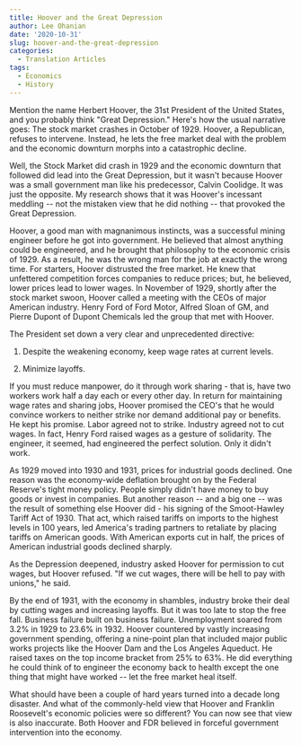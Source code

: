 ```yaml
---
title: Hoover and the Great Depression
author: Lee Ohanian
date: '2020-10-31'
slug: hoover-and-the-great-depression
categories:
  - Translation Articles
tags:
  - Economics
  - History
---
```


Mention the name Herbert Hoover, the 31st President of the United States, and you probably think "Great Depression." Here's how the usual narrative goes: The stock market crashes in October of 1929. Hoover, a Republican, refuses to intervene. Instead, he lets the free market deal with the problem
and the economic downturn morphs into a catastrophic decline.

Well, the Stock Market did crash in 1929 and the economic downturn that followed did lead into the Great Depression, but it wasn't because Hoover was a small government man like his predecessor, Calvin Coolidge. It was just the opposite. My research shows that it was Hoover's incessant meddling -- not the mistaken view that he did nothing -- that provoked the Great Depression.

Hoover, a good man with magnanimous instincts, was a successful mining engineer before he got into government. He believed that almost anything could be engineered, and he brought that philosophy to the economic crisis of 1929. As a result, he was the wrong man for the job at exactly the wrong time. For starters, Hoover distrusted the free market. He knew that unfettered competition forces companies to reduce prices; but, he believed, lower prices lead to lower wages. In November of 1929, shortly after the stock market swoon, Hoover called a meeting with the CEOs of major American industry. Henry Ford of Ford Motor, Alfred Sloan of GM, and Pierre Dupont of Dupont Chemicals led the group that met with Hoover.

The President set down a very clear and unprecedented directive:

1. Despite the weakening economy, keep wage rates at current levels.

2. Minimize layoffs. 

If you must reduce manpower, do it through work sharing - that is, have two workers work half a day each or every other day. In return for maintaining wage rates and sharing jobs, Hoover promised the CEO's that he would convince workers to neither strike nor demand additional pay or benefits. He kept his promise. Labor agreed not to strike. Industry agreed not to cut wages. In fact, Henry Ford raised wages as a gesture of solidarity. The engineer, it seemed, had engineered the perfect solution. Only it didn't work.

As 1929 moved into 1930 and 1931, prices for industrial goods declined. One reason was the economy-wide deflation brought on by the Federal Reserve's tight money policy. People simply didn't have money to buy goods or invest in companies. But another reason -- and a big one -- was the result of something else Hoover did - his signing of the Smoot-Hawley Tariff Act of 1930. That act, which raised tariffs on imports to the highest levels in 100 years, led America's trading partners to retaliate by placing tariffs on American goods. With American exports cut in half, the prices of American industrial goods declined sharply.

As the Depression deepened, industry asked Hoover for permission to cut wages, but Hoover refused. "If we cut wages, there will be hell to pay with unions," he said.

By the end of 1931, with the economy in shambles, industry broke their deal by cutting wages and increasing layoffs. But it was too late to stop the free fall. Business failure built on business failure. Unemployment soared from 3.2% in 1929 to 23.6% in 1932. Hoover countered by vastly increasing government spending, offering a nine-point plan that included major public works projects like the Hoover Dam and the Los Angeles Aqueduct. He raised taxes on the top income bracket from 25% to 63%. He did everything he could think of to engineer the economy back to health except the one thing that might have worked -- let the free market heal itself.

What should have been a couple of hard years turned into a decade long disaster. And what of the commonly-held view that Hoover and Franklin Roosevelt's economic policies were so different? You can now see that view is also inaccurate. Both Hoover and FDR believed in forceful government intervention into the economy.
